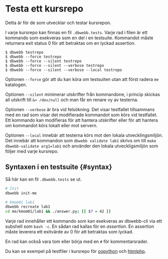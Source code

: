 Testa ett kursrepo
==================================

Detta är för de som utvecklar och testar kursrepon.

I varje kursrepo kan finnas en fil `.dbwebb.tests`. Varje rad i filen är ett kommando som exekveras som en del i en testsuite. Kommandot måste returnera exit status 0 för att betraktas om en lyckad assertion.

```text
$ dbwebb testrepo
$ dbwebb --force testrepo
$ dbwebb --force --silent testrepo
$ dbwebb --force --silent --verbose testrepo
$ dbwebb --force --silent --verbose --local testrepo
```

Optionen `--force` gör att du kan köra om testsuiten utan att först radera `me` katalogen.

Optionen `--silent` minimerar utskrifter från kommandone, i princip skickas all utskrift till `&> /dev/null` och man får en renare vy av testerna.

Optionen `--verbose` är bra vid felsökning. Det visar testfallet tillsammans med en rad som visar det modifierade kommandot som körs vid testfallet. Ett kommando kan modifieras för att hantera utskrifter eller för att hantera om kommandot körs lokalt eller mot servern.

Optionen `--local` innebär att testerna körs mot den lokala utvecklingsmiljön. Det innebär att kommandon som `dbwebb validate lab1` skrivs om till `make dbwebb-validate arg1=lab1` och använder den lokala utveckligsmiljön som följer med varje kursrepo.



Syntaxen i en testsuite {#syntax}
---------------------------------

Så här kan en fil `.dbwebb.tests` se ut.

```bash
# Init
dbwebb init-me

# Kmom01 lab1
dbwebb recreate lab1
cd me/kmom01/lab1 && ./answer.py; [[ $? = 42 ]]
```

Varje rad innehåller ett kommando som kan exekveras av dbwebb-cli via ett subshell som `bash -c`. En sådan rad kallas för en *assertion*. En assertion måste leverera ett exitvärde av 0 för att betraktas som lyckad.

En rad kan också vara tom eller börja med en `#` för kommentarsrader.

Du kan se exempel på testfiler i kursrepo för [oopython](https://github.com/dbwebb-se/oopython/blob/master/.dbwebb.tests) och [htmlphp](https://github.com/dbwebb-se/htmlphp/blob/master/.dbwebb.tests).

